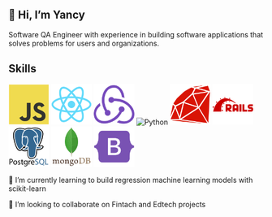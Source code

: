 ## 👋  Hi, I’m Yancy 

Software QA Engineer with experience in building software applications that solves problems for users and organizations.

## Skills
<p float="left">
<img src="https://raw.githubusercontent.com/devicons/devicon/master/icons/javascript/javascript-original.svg" alt="JavaScript" width="80"/>
<img src="https://raw.githubusercontent.com/devicons/devicon/master/icons/react/react-original.svg" alt="React" width="80"/> 
<img src="https://raw.githubusercontent.com/devicons/devicon/master/icons/redux/redux-original.svg" alt="Redux" width="80"/>
<img src="https://raw.githubusercontent.com/rahul-jha98/github_readme_icons/main/language_and_tools/square/python/python.svg" alt="Python" width="80" /> 
<img src="https://raw.githubusercontent.com/devicons/devicon/master/icons/ruby/ruby-plain.svg" alt="Ruby" width="80"/>  
<img src="https://raw.githubusercontent.com/devicons/devicon/master/icons/rails/rails-plain-wordmark.svg" alt="Rails" width="80"/> 
<img src="https://raw.githubusercontent.com/devicons/devicon/master/icons/postgresql/postgresql-original-wordmark.svg" alt="PostgreSQL" width="80"/> <img src="https://raw.githubusercontent.com/devicons/devicon/2809b567852a4648062a2d3e7c1c531367458c0b/icons/mongodb/mongodb-original-wordmark.svg" alt="MongoDB" width="80"/> 
<img src="https://raw.githubusercontent.com/devicons/devicon/master/icons/bootstrap/bootstrap-plain.svg" alt="Bootstrap" width="80"/> 
</p>

🌱 I’m currently learning to build regression machine learning models with scikit-learn

💞️ I’m looking to collaborate on Fintach and Edtech projects



